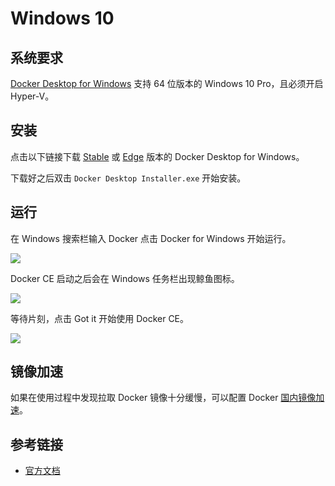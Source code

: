 # Windows 10

## 系统要求

[Docker Desktop for Windows](https://docs.docker.com/docker-for-windows/install/) 支持 64 位版本的 Windows 10 Pro，且必须开启 Hyper-V。

## 安装

点击以下链接下载 [Stable](https://download.docker.com/win/stable/Docker%20Desktop%20Installer.exe) 或 [Edge](https://download.docker.com/win/edge/Docker%20Desktop%20Installer.exe) 版本的 Docker Desktop for Windows。

下载好之后双击 `Docker Desktop Installer.exe` 开始安装。

## 运行

在 Windows 搜索栏输入 Docker 点击 Docker for Windows 开始运行。

![](../.gitbook/assets/install-win-docker-app-search.png)

Docker CE 启动之后会在 Windows 任务栏出现鲸鱼图标。

![](../.gitbook/assets/install-win-taskbar-circle.png)

等待片刻，点击 Got it 开始使用 Docker CE。

![](../.gitbook/assets/install-win-success-popup-cloud.png)

## 镜像加速

如果在使用过程中发现拉取 Docker 镜像十分缓慢，可以配置 Docker [国内镜像加速](mirror.md)。

## 参考链接

* [官方文档](https://docs.docker.com/docker-for-windows/install/)


